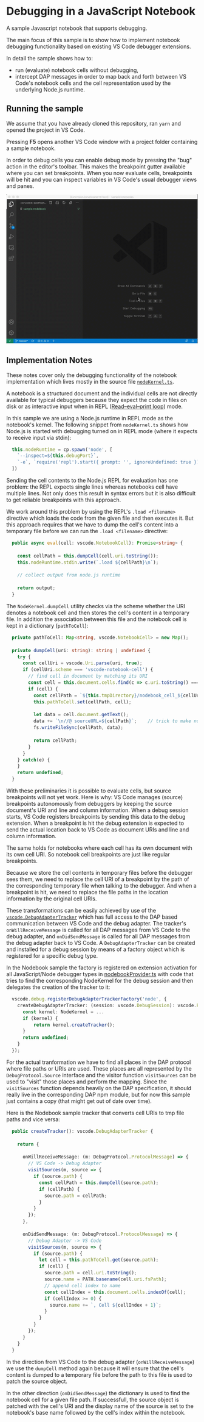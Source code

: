 # Debugging in a JavaScript Notebook

A sample Javascript notebook that supports debugging.

The main focus of this sample is to show how to implement notebook debugging
functionality based on existing VS Code debugger extensions.

In detail the sample shows how to:

-   run (evaluate) notebook cells without debugging,
-   intercept DAP messages in order to map back and forth between VS Code's
    notebook cells and the cell representation used by the underlying Node.js
    runtime.

## Running the sample

We assume that you have already cloned this repository, ran `yarn` and opened
the project in VS Code.

Pressing **F5** opens another VS Code window with a project folder containing a
sample notebook.

In order to debug cells you can enable debug mode by pressing the "bug" action
in the editor's toolbar. This makes the breakpoint gutter available where you
can set breakpoints. When you now evaluate cells, breakpoints will be hit and
you can inspect variables in VS Code's usual debugger views and panes.

![Running and evaluating notebook cells](images/debugging-in-nodebook.gif)

## Implementation Notes

These notes cover only the debugging functionality of the notebook
implementation which lives mostly in the source file
[`nodeKernel.ts`](https://github.com/microsoft/vscode-nodebook/blob/master/src/nodeKernel.ts).

A notebook is a structured document and the individual cells are not directly
available for typical debuggers because they expect the code in files on disk or
as interactive input when in REPL
([Read–eval–print loop](https://en.wikipedia.org/wiki/Read–eval–print_loop))
mode.

In this sample we are using a Node.js runtime in REPL mode as the notebook's
kernel. The following snippet from `nodeKernel.ts` shows how Node.js is started
with debugging turned on in REPL mode (where it expects to receive input via
stdin):

```ts
  this.nodeRuntime = cp.spawn('node', [
    `--inspect=${this.debugPort}`,
    `-e`, `require('repl').start({ prompt: '', ignoreUndefined: true })`
  ])
```

Sending the cell contents to the Node.js REPL for evaluation has one problem:
the REPL expects single lines whereas notebooks cell have multiple lines. Not
only does this result in syntax errors but it is also difficult to get reliable
breakpoints with this approach.

We work around this problem by using the REPL's `.load <filename>` directive
which loads the code from the given file and then executes it. But this approach
requires that we have to dump the cell's content into a temporary file before we
can run the `.load <filename>` directive:

```ts
  public async eval(cell: vscode.NotebookCell): Promise<string> {

    const cellPath = this.dumpCell(cell.uri.toString());
    this.nodeRuntime.stdin.write(`.load ${cellPath}\n`);

    // collect output from node.js runtime

    return output;
  }
```

The `NodeKernel.dumpCell` utility checks via the scheme whether the URI denotes
a notebook cell and then stores the cell's content in a temporary file. In
addition the association between this file and the notebook cell is kept in a
dictionary (`pathToCell`):

```ts
  private pathToCell: Map<string, vscode.NotebookCell> = new Map();

  private dumpCell(uri: string): string | undefined {
    try {
      const cellUri = vscode.Uri.parse(uri, true);
      if (cellUri.scheme === 'vscode-notebook-cell') {
        // find cell in document by matching its URI
        const cell = this.document.cells.find(c => c.uri.toString() === uri);
        if (cell) {
          const cellPath = `${this.tmpDirectory}/nodebook_cell_${cellUri.fragment}.js`;
          this.pathToCell.set(cellPath, cell);

          let data = cell.document.getText();
          data += `\n//@ sourceURL=${cellPath}`;	// trick to make node.js report the eval's source under this path
          fs.writeFileSync(cellPath, data);

          return cellPath;
        }
      }
    } catch(e) {
    }
    return undefined;
  }
```

With these preliminaries it is possible to evaluate cells, but source
breakpoints will not yet work. Here is why: VS Code manages (source) breakpoints
autonomously from debuggers by keeping the source document's URI and line and
column information. When a debug session starts, VS Code registers breakpoints
by sending this data to the debug extension. When a breakpoint is hit the debug
extension is expected to send the actual location back to VS Code as document
URIs and line and column information.

The same holds for notebooks where each cell has its own document with its own
cell URI. So notebook cell breakpoints are just like regular breakpoints.

Because we store the cell contents in temporary files before the debugger sees
them, we need to replace the cell URI of a breakpoint by the path of the
corresponding temporary file when talking to the debugger. And when a breakpoint
is hit, we need to replace the file paths in the location information by the
original cell URIs.

These transformations can be easily achieved by use of the
[`vscode.DebugAdapterTracker`](https://github.com/microsoft/vscode/blob/3f43f45303c9433cf2a6422a6e61215e0631919d/src/vs/vscode.d.ts#L10843-L10871)
which has full access to the DAP based communication between VS Code and the
debug adapter. The tracker's `onWillReceiveMessage` is called for all DAP
messages from VS Code to the debug adapter, and `onDidSendMessage` is called for
all DAP messages from the debug adapter back to VS Code. A `DebugAdapterTracker`
can be created and installed for a debug session by means of a factory object
which is registered for a specific debug type.

In the Nodebook sample the factory is registered on extension activation for all
JavaScript/Node debugger types in
[nodebookProvider.ts](https://github.com/microsoft/vscode-nodebook/blob/master/src/nodebookProvider.ts)
with code that tries to find the corresponding NodeKernel for the debug session
and then delegates the creation of the tracker to it:

```ts
  vscode.debug.registerDebugAdapterTrackerFactory('node', {
    createDebugAdapterTracker: (session: vscode.DebugSession): vscode.ProviderResult<vscode.DebugAdapterTracker> => {
      const kernel: NodeKernel = ...
      if (kernel) {
          return kernel.createTracker();
      }
      return undefined;
    }
  });
```

For the actual tranformation we have to find all places in the DAP protocol
where file paths or URIs are used. These places are all represented by the
`DebugProtocol.Source` interface and the visitor function `visitSources` can be
used to "visit" those places and perform the mapping. Since the `visitSources`
function depends heavily on the DAP specification, it should really live in the
corresponding DAP npm module, but for now this sample just contains a copy (that
might get out of date over time).

Here is the Nodebook sample tracker that converts cell URIs to tmp file paths
and vice versa:

```ts
  public createTracker(): vscode.DebugAdapterTracker {

    return {

      onWillReceiveMessage: (m: DebugProtocol.ProtocolMessage) => {
        // VS Code -> Debug Adapter
        visitSources(m, source => {
          if (source.path) {
            const cellPath = this.dumpCell(source.path);
            if (cellPath) {
              source.path = cellPath;
            }
          }
        });
      },

      onDidSendMessage: (m: DebugProtocol.ProtocolMessage) => {
        // Debug Adapter -> VS Code
        visitSources(m, source => {
          if (source.path) {
            let cell = this.pathToCell.get(source.path);
            if (cell) {
              source.path = cell.uri.toString();
              source.name = PATH.basename(cell.uri.fsPath);
              // append cell index to name
              const cellIndex = this.document.cells.indexOf(cell);
              if (cellIndex >= 0) {
                source.name += `, Cell ${cellIndex + 1}`;
              }
            }
          }
        });
      }
    }
  }
```

In the direction from VS Code to the debug adapter (`onWillReceiveMessage`) we
use the `dumpCell` method again because it will ensure that the cell's content
is dumped to a temporary file before the path to this file is used to patch the
source object.

In the other direction (`onDidSendMessage`) the dictionary is used to find the
notebook cell for a given file path. If successfull, the source object is
patched with the cell's URI and the display name of the source is set to the
notebook's base name followed by the cell's index within the notebook.
